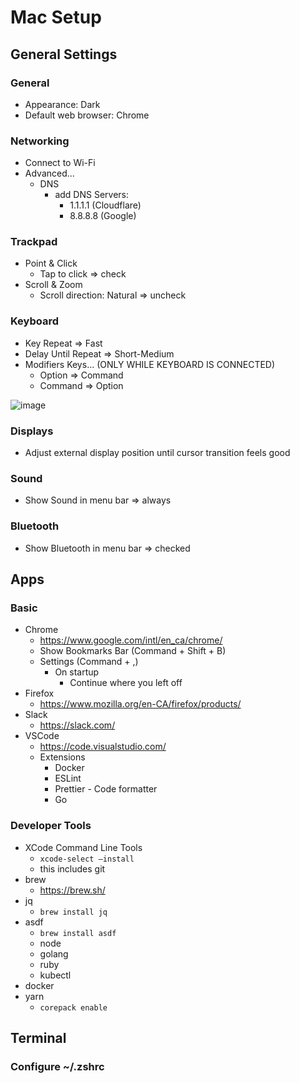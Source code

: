 # Mac Setup


## General Settings

### General
- Appearance: Dark
- Default web browser: Chrome

### Networking
- Connect to Wi-Fi
- Advanced...
  - DNS
    - add DNS Servers:
      - 1.1.1.1 (Cloudflare)
      - 8.8.8.8 (Google)

### Trackpad
- Point & Click
  - Tap to click => check
- Scroll & Zoom
  - Scroll direction: Natural => uncheck

### Keyboard
- Key Repeat => Fast
- Delay Until Repeat => Short-Medium
- Modifiers Keys... (ONLY WHILE KEYBOARD IS CONNECTED)
  - Option => Command
  - Command => Option

![image](https://user-images.githubusercontent.com/793544/174673123-61d3c2dd-e471-4432-9417-8aeccc2d7a5d.png)

### Displays
- Adjust external display position until cursor transition feels good

### Sound
- Show Sound in menu bar => always

### Bluetooth
- Show Bluetooth in menu bar => checked


## Apps

### Basic
- Chrome
  - https://www.google.com/intl/en_ca/chrome/
  - Show Bookmarks Bar (Command + Shift + B)
  - Settings (Command + ,)
    - On startup
      - Continue where you left off
- Firefox
  - https://www.mozilla.org/en-CA/firefox/products/
- Slack
  - https://slack.com/
- VSCode
  - https://code.visualstudio.com/
  - Extensions
    - Docker
    - ESLint
    - Prettier - Code formatter
    - Go

### Developer Tools
- XCode Command Line Tools
  - `xcode-select –install`
  - this includes git
- brew
  - https://brew.sh/
- jq
  - `brew install jq`
- asdf
  - `brew install asdf`
  - node
  - golang
  - ruby
  - kubectl
- docker
- yarn
  - `corepack enable`


## Terminal

### Configure ~/.zshrc
